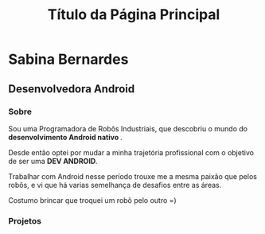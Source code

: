 <header>
<h1>Título da Página Principal</h1> 
 </header>

# Sabina Bernardes
## Desenvolvedora Android

### Sobre
<p> Sou uma Programadora de Robôs Industriais, que descobriu o mundo do <b> desenvolvimento Android nativo </b>. </p>
<p> Desde então optei por mudar a minha trajetória profissional com o objetivo de ser uma <b> DEV ANDROID</b>. </p>
<p> Trabalhar com Android nesse período trouxe me a mesma paixão que pelos robôs, e vi que há varias semelhança de desafios entre as áreas. </p>
<p> Costumo brincar que troquei um robô pelo outro  =) </p>

### Projetos 
